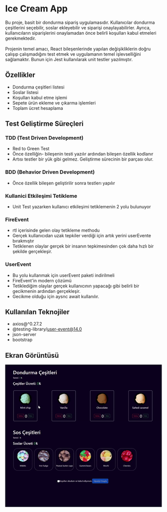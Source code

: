 <h1>Ice Cream App</h1>
Bu proje, basit bir dondurma sipariş uygulamasıdır. Kullanıcılar dondurma çeşitlerini seçebilir, soslar ekleyebilir ve siparişi onaylayabilirler. Ayrıca, kullanıcıların siparişlerini onaylamadan önce belirli koşulları kabul etmeleri gerekmektedir.
<br>
<br>
Projenin temel amacı, React bileşenlerinde yapılan değişikliklerin doğru çalışıp çalışmadığını test etmek ve uygulamanın temel işlevselliğini sağlamaktır. Bunun için Jest kullanılarak unit testler yazılmıştır.


<h2>Özellikler</h2>

- Dondurma çeşitleri listesi
- Soslar listesi
- Koşulları kabul etme işlemi
- Sepete ürün ekleme ve çıkarma işlemleri
- Toplam ücret hesaplama

<h2> Test Geliştirme Süreçleri</h2>

<h3>TDD (Test Driven Development)</h3>

- Red to Green Test
- Önce özelliğin- bileşenin testi yazılır ardından bileşen özellik kodlanır
- Artısı testler bir yük gibi gelmez. Geliştirme sürecinin bir parçası olur.

<h3>BDD (Behavior Driven Development)</h3>

- Önce özellik bileşen geliştirilir sonra testlerı yapılır

<h3>Kullanici Etkileşimi Tetikleme</h3>

- Unit Test yazarken kullanıcı etkileşimi tetiklemenin 2 yolu bulunuyor

<h3>FireEvent</h3>

- rtl içerisinde gelen olay tetikleme methodu
- Gerçek kullanıcıdan uzak tepkiler verdiği için artık yerini userEvente bırakmıştır
- Tetiklenen olaylar gerçek bir insanın tepkimesinden çok daha hızlı bir şekilde gerçekleşir.

<h3>UserEvent</h3>

- Bu yolu kullanmak için userEvent paketi indirilmeli
- FireEvent'in modern çözümü
- Tetiklediğim olaylar gerçek kullanıcının yapacağı gibi belirli bir gecikmenin ardından gerçekleşir.
- Gecikme olduğu için aysnc await kullanılır.

<h2>Kullanılan Teknojiler</h2>

- axios@^0.27.2
- @testing-library/user-event@14.0
- json-server
- bootstrap


<h2>Ekran Görüntüsü</h2>

![](./public/iceCream.gif)